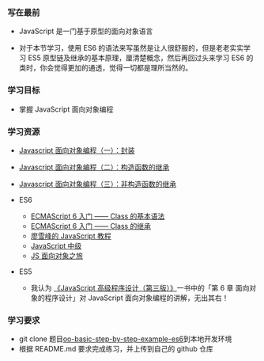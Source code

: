 ### 写在最前

* JavaScript 是一门基于原型的面向对象语言

* 对于本节学习，使用 ES6 的语法来写虽然是让人很舒服的，但是老老实实学习 ES5 原型链及继承的基本原理，厘清楚概念，然后再回过头来学习 ES6 的类时，你会觉得更加的通透，觉得一切都是理所当然的。

### 学习目标

* 掌握 JavaScript 面向对象编程

### 学习资源

* [Javascript 面向对象编程（一）：封装](http://www.ruanyifeng.com/blog/2010/05/object-oriented_javascript_encapsulation.html)
* [Javascript 面向对象编程（二）：构造函数的继承](http://www.ruanyifeng.com/blog/2010/05/object-oriented_javascript_inheritance.html)
* [Javascript 面向对象编程（三）：非构造函数的继承](http://www.ruanyifeng.com/blog/2010/05/object-oriented_javascript_inheritance_continued.html)

* ES6

  * [ECMAScript 6 入门 —— Class 的基本语法](http://es6.ruanyifeng.com/#docs/class)
  * [ECMAScript 6 入门 —— Class 的继承](http://es6.ruanyifeng.com/#docs/class-extends)
  * [廖雪峰的 JavaScript 教程](https://www.liaoxuefeng.com/wiki/001434446689867b27157e896e74d51a89c25cc8b43bdb3000/001434499763408e24c210985d34edcabbca944b4239e20000)
  * [JavaScript 中级](http://codefordream.com/courses/js_intermediate/sections)
  * [JS 面向对象之旅](http://www.togoblog.cn/post/js-oop/)

* ES5

  * 我认为 [《JavaScript 高级程序设计（第三版）》](https://www.amazon.cn/dp/B007OQQVMY/ref=sr_1_1?ie=UTF8&qid=1519436773&sr=8-1&keywords=javascript%E9%AB%98%E7%BA%A7%E7%A8%8B%E5%BA%8F%E8%AE%BE%E8%AE%A1)一书中的「第 6 章 面向对象的程序设计」对 JavaScript 面向对象编程的讲解，无出其右！

### 学习要求

* git clone 题目[oo-basic-step-by-step-example-es6](https://github.com/CoolCodeTribe/oo-basic-step-by-step-example-es6.git)到本地开发环境
* 根据 README.md 要求完成练习，并上传到自己的 github 仓库
